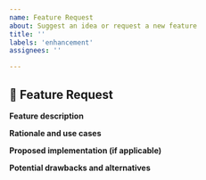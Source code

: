 ```yaml
---
name: Feature Request
about: Suggest an idea or request a new feature
title: ''
labels: 'enhancement'
assignees: ''

---
```


## :rocket: Feature Request

**Feature description**
<!-- A clear and concise description of the feature you're proposing. -->

**Rationale and use cases**
<!-- Explain why this feature is necessary and the use cases it would cover. -->

**Proposed implementation (if applicable)**
<!-- If you have an idea for how to implement the feature, please describe it. -->

**Potential drawbacks and alternatives**
<!-- Describe any potential drawbacks or alternative solutions you've considered. -->
